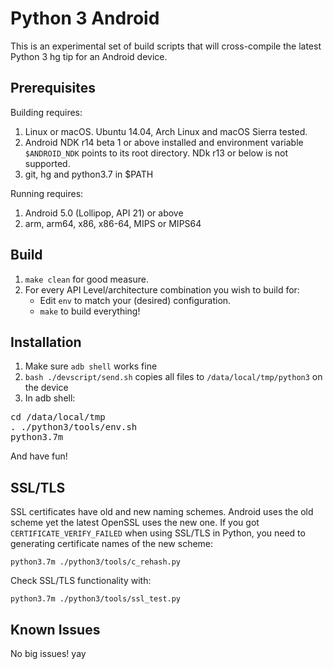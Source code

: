 Python 3 Android
================

This is an experimental set of build scripts that will cross-compile the latest Python 3 hg tip for an Android device.

Prerequisites
-------------

Building requires:

1. Linux or macOS. Ubuntu 14.04, Arch Linux and macOS Sierra tested.
2. Android NDK r14 beta 1 or above installed and environment variable ``$ANDROID_NDK`` points to its root directory. NDk r13 or below is not supported.
3. git, hg and python3.7 in $PATH

Running requires:

1. Android 5.0 (Lollipop, API 21) or above
2. arm, arm64, x86, x86-64, MIPS or MIPS64

Build
-----

1. `make clean` for good measure.
2. For every API Level/architecture combination you wish to build for:
   * Edit `env` to match your (desired) configuration.
   * `make` to build everything!


Installation
------------

1. Make sure `adb shell` works fine
2. ```bash ./devscript/send.sh``` copies all files to ```/data/local/tmp/python3``` on the device
3. In adb shell:
<pre>
cd /data/local/tmp
. ./python3/tools/env.sh
python3.7m
</pre>
   And have fun!

SSL/TLS
-------
SSL certificates have old and new naming schemes. Android uses the old scheme yet the latest OpenSSL uses the new one. If you got ```CERTIFICATE_VERIFY_FAILED``` when using SSL/TLS in Python, you need to generating certificate names of the new scheme:
```
python3.7m ./python3/tools/c_rehash.py
```
Check SSL/TLS functionality with:
```
python3.7m ./python3/tools/ssl_test.py
```


Known Issues
------------

No big issues! yay
